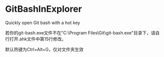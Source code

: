 # GitBashInExplorer
Quickly open Git bash with a hot key

若你的git-bash.exe文件不在"C:\Program Files\Git\git-bash.exe"目录下，请自行打开.ahk文件中第15行修改。

默认热键为Ctrl+Alt+G，仅对文件夹生效
